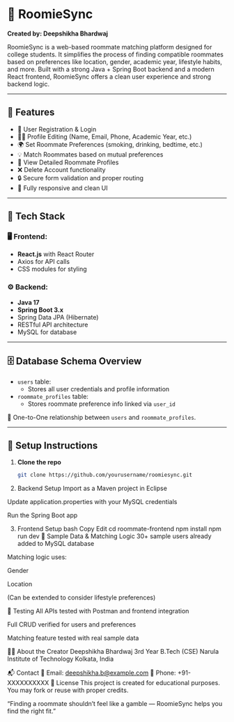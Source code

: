 # 🏡 RoomieSync

**Created by: Deepshikha Bhardwaj**

RoomieSync is a web-based roommate matching platform designed for college students. It simplifies the process of finding compatible roommates based on preferences like location, gender, academic year, lifestyle habits, and more. Built with a strong Java + Spring Boot backend and a modern React frontend, RoomieSync offers a clean user experience and strong backend logic.

---

## 🚀 Features

- 📝 User Registration & Login
- 🧑‍🎓 Profile Editing (Name, Email, Phone, Academic Year, etc.)
- 🌍 Set Roommate Preferences (smoking, drinking, bedtime, etc.)
- 💡 Match Roommates based on mutual preferences
- 📄 View Detailed Roommate Profiles
- ❌ Delete Account functionality
- 🔒 Secure form validation and proper routing
- 📱 Fully responsive and clean UI

---

## 🧱 Tech Stack

### 🖥 Frontend:
- **React.js** with React Router
- Axios for API calls
- CSS modules for styling

### ⚙️ Backend:
- **Java 17**
- **Spring Boot 3.x**
- Spring Data JPA (Hibernate)
- RESTful API architecture
- MySQL for database

---

## 🗄️ Database Schema Overview

- `users` table:
  - Stores all user credentials and profile information
- `roommate_profiles` table:
  - Stores roommate preference info linked via `user_id`

🔗 One-to-One relationship between `users` and `roommate_profiles`.

---

## 📌 Setup Instructions

1. **Clone the repo**  
   ```bash
   git clone https://github.com/yourusername/roomiesync.git
2. Backend Setup
Import as a Maven project in Eclipse

Update application.properties with your MySQL credentials

Run the Spring Boot app

3. Frontend Setup
bash
Copy
Edit
cd roommate-frontend
npm install
npm run dev
🧪 Sample Data & Matching Logic
30+ sample users already added to MySQL database

Matching logic uses:

Gender

Location

(Can be extended to consider lifestyle preferences)

🧪 Testing
All APIs tested with Postman and frontend integration

Full CRUD verified for users and preferences

Matching feature tested with real sample data

🙋‍♀️ About the Creator
Deepshikha Bhardwaj
3rd Year B.Tech (CSE)
Narula Institute of Technology
Kolkata, India

📬 Contact
📧 Email: deepshikha.b@example.com
📱 Phone: +91-XXXXXXXXXX
📃 License
This project is created for educational purposes. You may fork or reuse with proper credits.

“Finding a roommate shouldn’t feel like a gamble — RoomieSync helps you find the right fit.”

